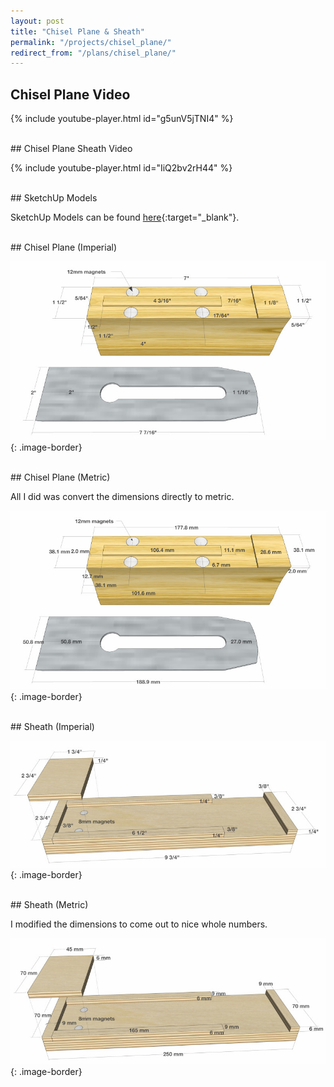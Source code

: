 ```yaml
---
layout: post
title: "Chisel Plane & Sheath"
permalink: "/projects/chisel_plane/"
redirect_from: "/plans/chisel_plane/"
---
```

## Chisel Plane Video

{% include youtube-player.html id="g5unV5jTNI4" %}

<br/>
## Chisel Plane Sheath Video

{% include youtube-player.html id="IiQ2bv2rH44" %}

<br/>
## SketchUp Models

SketchUp Models can be found [here](https://3dwarehouse.sketchup.com/by/TheNewbieWoodworker){:target="_blank"}.

<br/>
## Chisel Plane (Imperial)

![](chisel_plane_and_sheath_plans.02.jpg){: .image-border}

<br/>
## Chisel Plane (Metric)

All I did was convert the dimensions directly to metric.

![](chisel_plane_and_sheath_plans.03.jpg){: .image-border}

<br/>
## Sheath (Imperial)

![](chisel_plane_and_sheath_plans.04.jpg){: .image-border}

<br/>
## Sheath (Metric)

I modified the dimensions to come out to nice whole numbers.

![](chisel_plane_and_sheath_plans.05.jpg){: .image-border}




